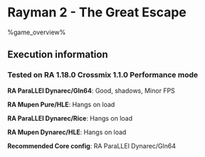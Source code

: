 # Rayman 2 - The Great Escape 

%game_overview%

## Execution information

### Tested on RA 1.18.0 Crossmix 1.1.0 Performance mode

**RA ParaLLEl Dynarec/Gln64**: Good, shadows, Minor FPS

**RA Mupen Pure/HLE**: Hangs on load

**RA ParaLLEl Dynarec/Rice**: Hangs on load

**RA Mupen Dynarec/HLE**: Hangs on load

**Recommended Core config**: RA ParaLLEl Dynarec/Gln64